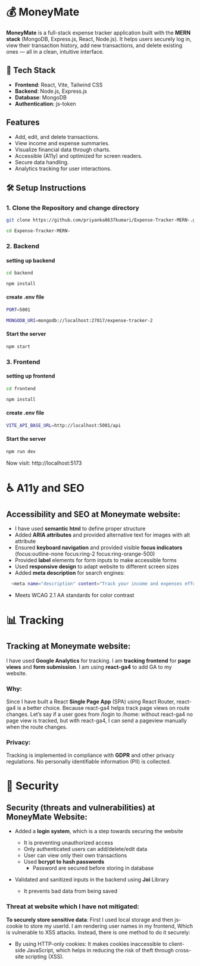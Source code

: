 # 💰 MoneyMate

**MoneyMate** is a full-stack expense tracker application built with the **MERN stack** (MongoDB, Express.js, React, Node.js). It helps users securely log in, view their transaction history, add new transactions, and delete existing ones — all in a clean, intuitive interface.

## 🚀 Tech Stack

- **Frontend**: React, Vite, Tailwind CSS
- **Backend**: Node.js, Express.js
- **Database**: MongoDB
- **Authentication**: js-token

## Features

- Add, edit, and delete transactions.
- View income and expense summaries.
- Visualize financial data through charts.
- Accessible (A11y) and optimized for screen readers.
- Secure data handling.
- Analytics tracking for user interactions.


## 🛠️ Setup Instructions

### 1. Clone the Repository and change directory

```bash
git clone https://github.com/priyanka8637kumari/Expense-Tracker-MERN-.git

cd Expense-Tracker-MERN-
```

### 2. Backend 
  #### setting up backend

```bash
cd backend

npm install
```
  #### create .env file

```bash
PORT=5001

MONGODB_URI=mongodb://localhost:27017/expense-tracker-2
```
  #### Start the server
  ```bash
npm start
```

### 3. Frontend
  #### setting up frontend

```bash
cd frontend

npm install
```
  #### create .env file

```bash
VITE_API_BASE_URL=http://localhost:5001/api
```  

  #### Start the server
  ```bash
npm run dev
```
Now visit: http://localhost:5173



# ♿ A11y and SEO
 ## Accessibility and SEO at Moneymate website:
- I have used **semantic html** to define proper structure
- Added **ARIA attributes** and provided alternative text for images with alt attribute
- Ensured **keyboard navigation** and provided visible **focus indicators** (focus:outline-none focus:ring-2 focus:ring-orange-500)
- Provided **label** elements for form inputs to make accessible forms
- Used **responsive design** to adapt website to different screen sizes
- Added **meta description** for search engines:
```bash
  <meta name="description" content="Track your income and expenses effortlessly with our Expense Tracker app. Manage your finances with ease." />
```
- Meets WCAG 2.1 AA standards for color contrast


# 📊 Tracking
 ## Tracking at Moneymate website:
 
I have used **Google Analytics** for tracking. I am **tracking frontend** for **page views** and **form submission**. I am using **react-ga4** to add GA to my website. 
### Why: 

Since I have built a React **Single Page App** (SPA) using React Router, react-ga4 is a better choice. Because react-ga4 helps track page views on route changes.
Let’s say if a user goes from /login to /home: without react-ga4 no page view is tracked, but with react-ga4, I can send a pageview manually when the route changes.

### Privacy:

Tracking is implemented in compliance with **GDPR** and other privacy regulations. No personally identifiable information (PII) is collected.


# 🔐 Security
  ## Security (threats and vulnerabilities) at MoneyMate Website:
  
 - Added a **login system**, which is a step towards securing the website
      - It is preventing unauthorized access
      - Only authenticated users can add/delete/edit data
      - User can view only their own transactions
      - Used **bcrypt to hash passwords**
          - Password are secured before storing in database
        
 - Validated and sanitized inputs in the backend using **Joi** Library
      - It prevents bad data from being saved


### Threat at website which I have not mitigated:

  **To securely store sensitive data**: First I used local storage and then js-cookie to store my userId. I am rendering user names in my frontend, Which is vulnerable to XSS attacks. Instead, there is one method to do it securely:
   - By using HTTP-only cookies: It makes cookies inaccessible to client-side JavaScript, which helps in reducing the risk of theft through cross-site scripting (XSS).
  




